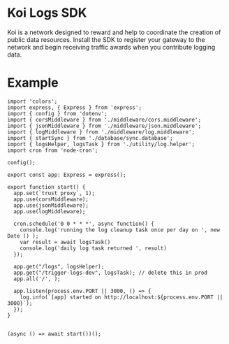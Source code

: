 # Koi Logs SDK
Koi is a network designed to reward and help to coordinate the creation of public data resources. Install the SDK to register your gateway to the network and begin receiving traffic awards when you contribute logging data.


# Example 

```
import 'colors';
import express, { Express } from 'express';
import { config } from 'dotenv';
import { corsMiddleware } from './middleware/cors.middleware';
import { jsonMiddleware } from './middleware/json.middleware';
import { logMiddleware } from './middleware/log.middleware';
import { startSync } from './database/sync.database';
import { logsHelper, logsTask } from './utility/log.helper';
import cron from 'node-cron';

config();

export const app: Express = express();

export function start() {
  app.set(`trust proxy`, 1);
  app.use(corsMiddleware);
  app.use(jsonMiddleware);
  app.use(logMiddleware);

  cron.schedule('0 0 * * *', async function() {
    console.log('running the log cleanup task once per day on ', new Date () );
    var result = await logsTask()
    console.log('daily log task returned ', result)
  });

  app.get("/logs", logsHelper);
  app.get("/trigger-logs-dev", logsTask); // delete this in prod
  app.all('/', );

  app.listen(process.env.PORT || 3000, () => {
    log.info(`[app] started on http://localhost:${process.env.PORT || 3000}`);
  });
}


(async () => await start())();
```